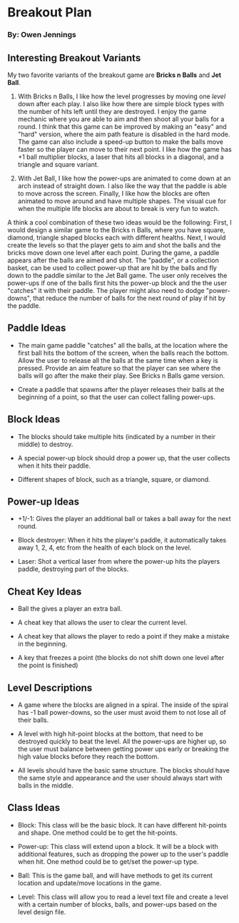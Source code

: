 # Breakout Plan
### By: Owen Jennings

## Interesting Breakout Variants
My two favorite variants of the breakout game are **Bricks n Balls** and **Jet Ball**.
1. With Bricks n Balls, I like how the level progresses by moving one *level* down after each play. I also like how there are simple block types with the number of hits left until they are destroyed. I enjoy the game mechanic where you are able to aim and then shoot all your balls for a round. I think that this game can be improved by making an "easy" and "hard" version, where the aim path feature is disabled in the hard mode. The game can also include a speed-up button to make the balls move faster so the player can move to their next point. I like how the game has +1 ball multiplier blocks, a laser that hits all blocks in a diagonal, and a triangle and square variant.

2. With Jet Ball, I like how the power-ups are animated to come down at an arch instead of straight down. I also like the way that the paddle is able to move across the screen. Finally, I like how the blocks are often animated to move around and have multiple shapes. The visual cue for when the multiple life blocks are about to break is very fun to watch.

A think a cool combination of these two ideas would be the following: First, I would design a similar game to the Bricks n Balls, where you have square, diamond, triangle shaped blocks each with different healths.
Next, I would create the levels so that the player gets to aim and shot the balls and the bricks move down one level after each point.
During the game, a paddle appears after the balls are aimed and shot. The "paddle", or a collection basket, can be used to collect power-up that are hit by the balls and fly down to the paddle similar to the Jet Ball game.
The user only receives the power-ups if one of the balls first hits the power-up block and the the user "catches" it with their paddle. The player might also need to dodge "power-downs", that reduce the number of balls for the next round of play if hit by the paddle.


## Paddle Ideas

 * The main game paddle "catches" all the balls, at the location where the first ball hits the bottom of the screen, when the balls reach the bottom. Allow the user to release all the balls at the same time when a key is pressed. Provide an aim feature so that the player can see where the balls will go after the make their play. See Bricks n Balls game version.

 * Create a paddle that spawns after the player releases their balls at the beginning of a point, so that the user can collect falling power-ups.


## Block Ideas

 * The blocks should take multiple hits (indicated by a number in their middle) to destroy.

 * A special power-up block should drop a power up, that the user collects when it hits their paddle.

 * Different shapes of block, such as a triangle, square, or diamond.


## Power-up Ideas

 * +1/-1: Gives the player an additional ball or takes a ball away for the next round.

 * Block destroyer: When it hits the player's paddle, it automatically takes away 1, 2, 4, etc from the health of each block on the level.

 * Laser: Shot a vertical laser from where the power-up hits the players paddle, destroying part of the blocks.


## Cheat Key Ideas

 * Ball the gives a player an extra ball.

 * A cheat key that allows the user to clear the current level.

 * A cheat key that allows the player to redo a point if they make a mistake in the beginning.

 * A key that freezes a point (the blocks do not shift down one level after the point is finished)


## Level Descriptions

 * A game where the blocks are aligned in a spiral. The inside of the spiral has -1 ball power-downs, so the user must avoid them to not lose all of their balls.

 * A level with high hit-point blocks at the bottom, that need to be destroyed quickly to beat the level. All the power-ups are higher up, so the user must balance between getting power ups early or breaking the high value blocks before they reach the bottom. 
 
 * All levels should have the basic same structure. The blocks should have the same style and appearance and the user should always start with balls in the middle.

## Class Ideas

 * Block: This class will be the basic block. It can have different hit-points and shape. One method could be to get the hit-points.

 * Power-up: This class will extend upon a block. It will be a block with additional features, such as dropping the power up to the user's paddle when hit. One method could be to get/set the power-up type.

 * Ball: This is the game ball, and will have methods to get its current location and update/move locations in the game.

 * Level: This class will allow you to read a level text file and create a level with a certain number of blocks, balls, and power-ups based on the level design file.

